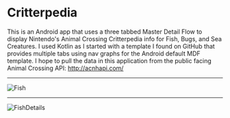 # Critterpedia
This is an Android app that uses a three tabbed Master Detail Flow to display Nintendo's Animal Crossing Critterpedia info for Fish, Bugs, and Sea Creatures. I used Kotlin as I started with a template I found on GitHub that provides multiple tabs using nav graphs for the Android default MDF template. I hope to pull the data in this application from the public facing Animal Crossing API: http://acnhapi.com/ 
__________________________________________________________________________________________________________________________________________________________________________
![Fish](https://user-images.githubusercontent.com/54990039/109873197-cf72ea80-7c43-11eb-9143-49bd4fa2e4f7.PNG)

__________________________________________________________________________________________________________________________________________________________________________
![FishDetails](https://user-images.githubusercontent.com/54990039/109873204-d1d54480-7c43-11eb-81b1-855719130be5.PNG)
